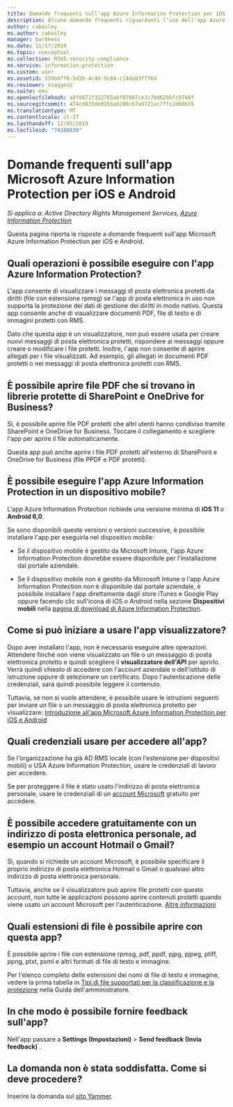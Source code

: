 ```yaml
---
title: Domande frequenti sull'app Azure Information Protection per iOS e Android
description: Alcune domande frequenti riguardanti l'uso dell'app Azure Information Protection per iOS e Android
author: cabailey
ms.author: cabailey
manager: barbkess
ms.date: 11/17/2019
ms.topic: conceptual
ms.collection: M365-security-compliance
ms.service: information-protection
ms.custom: user
ms.assetid: 539b4ff8-5d3b-4c4d-9c84-c14da83ff76d
ms.reviewer: esaggese
ms.suite: ems
ms.openlocfilehash: a8f6871f322765abf07087ce3c7bd629bfc9748f
ms.sourcegitcommit: 474cd033de025bab280cb7a9721ac7ffc2d60b55
ms.translationtype: MT
ms.contentlocale: it-IT
ms.lasthandoff: 12/05/2019
ms.locfileid: "74160830"
---
```

# <a name="faqs-for-microsoft-azure-information-protection-app-for-ios-and-android"></a>Domande frequenti sull'app Microsoft Azure Information Protection per iOS e Android

*Si applica a: Active Directory Rights Management Services, [Azure Information Protection](https://azure.microsoft.com/pricing/details/information-protection)*

Questa pagina riporta le risposte a domande frequenti sull'app Microsoft Azure Information Protection per iOS e Android.

## <a name="what-can-i-do-with-the-azure-information-protection-app"></a>Quali operazioni è possibile eseguire con l'app Azure Information Protection?

L'app consente di visualizzare i messaggi di posta elettronica protetti da diritti (file con estensione rpmsg) se l'app di posta elettronica in uso non supporta la protezione dei dati di gestione dei diritti in modo nativo. Questa app consente anche di visualizzare documenti PDF, file di testo e di immagini protetti con RMS. 

Dato che questa app è un visualizzatore, non può essere usata per creare nuovi messaggi di posta elettronica protetti, rispondere ai messaggi oppure creare o modificare i file protetti. Inoltre, l'app non consente di aprire allegati per i file visualizzati. Ad esempio, gli allegati in documenti PDF protetti o nei messaggi di posta elettronica protetti con RMS.

## <a name="can-i-open-pdf-files-that-are-in-sharepoint-protected-libraries-and-onedrive-for-business"></a>È possibile aprire file PDF che si trovano in librerie protette di SharePoint e OneDrive for Business?

Sì, è possibile aprire file PDF protetti che altri utenti hanno condiviso tramite SharePoint e OneDrive for Business. Toccare il collegamento e scegliere l'app per aprire il file automaticamente. 

Questa app può anche aprire i file PDF protetti all'esterno di SharePoint e OneDrive for Business (file PPDF e PDF protetti).

## <a name="can-my-mobile-device-run-the-azure-information-protection-app"></a>È possibile eseguire l'app Azure Information Protection in un dispositivo mobile?

L'app Azure Information Protection richiede una versione minima di **iOS 11** o **Android 6,0**.

Se sono disponibili queste versioni o versioni successive, è possibile installare l'app per eseguirla nel dispositivo mobile:

- Se il dispositivo mobile è gestito da Microsoft Intune, l'app Azure Information Protection dovrebbe essere disponibile per l'installazione dal portale aziendale.

- Se il dispositivo mobile non è gestito da Microsoft Intune o l'app Azure Information Protection non è disponibile dal portale aziendale, è possibile installare l'app direttamente dagli store iTunes e Google Play oppure facendo clic sull'icona di iOS o Android nella sezione **Dispositivi mobili** nella [pagina di download di Azure Information Protection](https://portal.azurerms.com/#/download). 

## <a name="how-do-i-get-started-with-the-viewer-app"></a>Come si può iniziare a usare l'app visualizzatore?

Dopo aver installato l'app, non è necessario eseguire altre operazioni. Attendere finché non viene visualizzato un file o un messaggio di posta elettronica protetto e quindi scegliere il **visualizzatore dell'API** per aprirlo. Verrà quindi chiesto di accedere con l'account aziendale o dell'istituto di istruzione oppure di selezionare un certificato. Dopo l'autenticazione delle credenziali, sarà quindi possibile leggere il contenuto.

Tuttavia, se non si vuole attendere, è possibile usare le istruzioni seguenti per inviare un file o un messaggio di posta elettronica protetto per visualizzare: [Introduzione all'app Microsoft Azure Information Protection per iOS e Android](mobile-app-get-started.md) 

## <a name="what-credentials-should-i-use-to-sign-in-to-this-app"></a>Quali credenziali usare per accedere all'app?

Se l'organizzazione ha già AD RMS locale (con l'estensione per dispositivi mobili) o USA Azure Information Protection, usare le credenziali di lavoro per accedere. 

Se per proteggere il file è stato usato l'indirizzo di posta elettronica personale, usare le credenziali di un [account Microsoft](https://signup.live.com) gratuito per accedere.

## <a name="can-i-sign-up-for-the-free-account-with-my-personal-email-address-such-as-a-hotmail-or-gmail-account"></a>È possibile accedere gratuitamente con un indirizzo di posta elettronica personale, ad esempio un account Hotmail o Gmail?

Sì, quando si richiede un account Microsoft, è possibile specificare il proprio indirizzo di posta elettronica Hotmail o Gmail o qualsiasi altro indirizzo di posta elettronica personale. 

Tuttavia, anche se il visualizzatore può aprire file protetti con questo account, non tutte le applicazioni possono aprire contenuti protetti quando viene usato un account Microsoft per l'autenticazione. [Altre informazioni](../secure-collaboration-documents.md#supported-scenarios-for-opening-protected-documents)

## <a name="which-file-extensions-can-i-open-with-this-app"></a>Quali estensioni di file è possibile aprire con questa app?

È possibile aprire i file con estensione rpmsg, pdf, ppdf, pjpg, pjpeg, ptiff, ppng, ptxt, pxml e altri formati di file di testo e immagine.

Per l'elenco completo delle estensioni dei nomi di file di testo e immagine, vedere la prima tabella in [Tipi di file supportati per la classificazione e la protezione](clientv2-admin-guide-file-types.md#supported-file-types-for-classification-and-protection) nella Guida dell'amministratore.

##  <a name="how-do-i-provide-feedback-about-this-app"></a>In che modo è possibile fornire feedback sull'app?

Nell'app passare a **Settings (Impostazioni)**  > **Send feedback (Invia feedback)** .


## <a name="my-question-has-not-been-answeredwhat-should-i-do"></a>La domanda non è stata soddisfatta. Come si deve procedere?

Inserire la domanda sul [sito Yammer](https://www.yammer.com/AskIPTeam).
